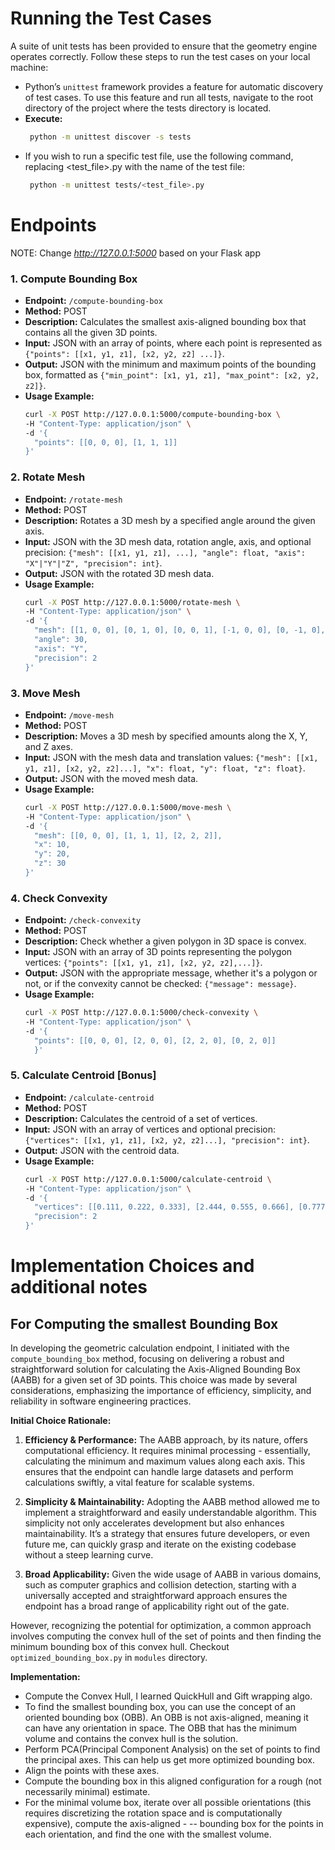 # Running the Test Cases
A suite of unit tests has been provided to ensure that the geometry engine operates correctly. Follow these steps to run the test cases on your local machine:
- Python’s `unittest` framework provides a feature for automatic discovery of test cases. To use this feature and run all tests, navigate to the root directory of the project where the tests directory is located.
- **Execute:**
   ```bash
    python -m unittest discover -s tests
- If you wish to run a specific test file, use the following command, replacing <test_file>.py with the name of the test file:
   ```bash
    python -m unittest tests/<test_file>.py
   
# Endpoints
NOTE: Change _http://127.0.0.1:5000_ based on your Flask app <br>
### 1. Compute Bounding Box
- **Endpoint:** `/compute-bounding-box`
- **Method:** POST
- **Description:** Calculates the smallest axis-aligned bounding box that contains all the given 3D points.
- **Input:** JSON with an array of points, where each point is represented as `{"points": [[x1, y1, z1], [x2, y2, z2] ...]}`.
- **Output:** JSON with the minimum and maximum points of the bounding box, formatted as `{"min_point": [x1, y1, z1], "max_point": [x2, y2, z2]}`.
- **Usage Example:**
  ```bash
  curl -X POST http://127.0.0.1:5000/compute-bounding-box \
  -H "Content-Type: application/json" \
  -d '{
    "points": [[0, 0, 0], [1, 1, 1]]
  }'

### 2. Rotate Mesh
- **Endpoint:** `/rotate-mesh`
- **Method:** POST
- **Description:** Rotates a 3D mesh by a specified angle around the given axis.
- **Input:** JSON with the 3D mesh data, rotation angle, axis, and optional precision: `{"mesh": [[x1, y1, z1], ...], "angle": float, "axis": "X"|"Y"|"Z", "precision": int}`.
- **Output:** JSON with the rotated 3D mesh data.
- **Usage Example:**
  ```bash
  curl -X POST http://127.0.0.1:5000/rotate-mesh \
  -H "Content-Type: application/json" \
  -d '{
    "mesh": [[1, 0, 0], [0, 1, 0], [0, 0, 1], [-1, 0, 0], [0, -1, 0], [0, 0, -1]],
    "angle": 30,
    "axis": "Y",
    "precision": 2
  }'

### 3. Move Mesh
- **Endpoint:** `/move-mesh`
- **Method:** POST
- **Description:** Moves a 3D mesh by specified amounts along the X, Y, and Z axes.
- **Input:** JSON with the mesh data and translation values: `{"mesh": [[x1, y1, z1], [x2, y2, z2]...], "x": float, "y": float, "z": float}`.
- **Output:** JSON with the moved mesh data.
- **Usage Example:**
  ```bash
  curl -X POST http://127.0.0.1:5000/move-mesh \
  -H "Content-Type: application/json" \
  -d '{
    "mesh": [[0, 0, 0], [1, 1, 1], [2, 2, 2]],
    "x": 10,
    "y": 20,
    "z": 30
  }'

### 4. Check Convexity
- **Endpoint:** `/check-convexity`
- **Method:** POST
- **Description:** Check whether a given polygon in 3D space is convex.
- **Input:** JSON with an array of 3D points representing the polygon vertices: `{"points": [[x1, y1, z1], [x2, y2, z2],...]}`.
- **Output:** JSON with the appropriate message, whether it's a polygon or not, or if the convexity cannot be checked: `{"message": message}`.
- **Usage Example:**
  ```bash
  curl -X POST http://127.0.0.1:5000/check-convexity \
  -H "Content-Type: application/json" \
  -d '{
    "points": [[0, 0, 0], [2, 0, 0], [2, 2, 0], [0, 2, 0]]
    }'

### 5. Calculate Centroid [Bonus]
- **Endpoint:** `/calculate-centroid`
- **Method:** POST
- **Description:** Calculates the centroid of a set of vertices.
- **Input:** JSON with an array of vertices and optional precision: `{"vertices": [[x1, y1, z1], [x2, y2, z2]...], "precision": int}`.
- **Output:** JSON with the centroid data.
- **Usage Example:**
  ```bash
  curl -X POST http://127.0.0.1:5000/calculate-centroid \
  -H "Content-Type: application/json" \
  -d '{
    "vertices": [[0.111, 0.222, 0.333], [2.444, 0.555, 0.666], [0.777, 2.888, 0.999], [0.101, 0.202, 0.303]],
    "precision": 2
  }'


# Implementation Choices and additional notes

## For Computing the smallest Bounding Box
In developing the geometric calculation endpoint, I initiated with the `compute_bounding_box` method, focusing on delivering a robust and straightforward solution for calculating the Axis-Aligned Bounding Box (AABB) for a given set of 3D points. This choice was made by several considerations, emphasizing the importance of efficiency, simplicity, and reliability in software engineering practices.

**Initial Choice Rationale:**

1. **Efficiency & Performance:** The AABB approach, by its nature, offers computational efficiency. It requires minimal processing - essentially, calculating the minimum and maximum values along each axis. This ensures that the endpoint can handle large datasets and perform calculations swiftly, a vital feature for scalable systems.

2. **Simplicity & Maintainability:** Adopting the AABB method allowed me to implement a straightforward and easily understandable algorithm. This simplicity not only accelerates development but also enhances maintainability. It’s a strategy that ensures future developers, or even future me, can quickly grasp and iterate on the existing codebase without a steep learning curve.

3. **Broad Applicability:** Given the wide usage of AABB in various domains, such as computer graphics and collision detection, starting with a universally accepted and straightforward approach ensures the endpoint has a broad range of applicability right out of the gate.

However, recognizing the potential for optimization, a common approach involves computing the convex hull of the set of points and then finding the minimum bounding box of this convex hull. Checkout `optimized_bounding_box.py` in `modules` directory.

**Implementation:**

- Compute the Convex Hull, I learned QuickHull and Gift wrapping algo.
- To find the smallest bounding box, you can use the concept of an oriented bounding box (OBB). An OBB is not axis-aligned, meaning it can have any orientation in space. The OBB that has the minimum volume and contains the convex hull is the solution.
- Perform PCA(Principal Component Analysis) on the set of points to find the principal axes. This can help us get more optimized bounding box.
- Align the points with these axes.
- Compute the bounding box in this aligned configuration for a rough (not necessarily minimal) estimate.
- For the minimal volume box, iterate over all possible orientations (this requires discretizing the rotation space and is computationally expensive), compute the axis-aligned - -- bounding box for the points in each orientation, and find the one with the smallest volume.


